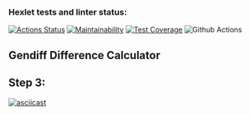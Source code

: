 ### Hexlet tests and linter status:
[![Actions Status](https://github.com/kirillchistov/python-project-50/actions/workflows/hexlet-check.yml/badge.svg)](https://github.com/kirillchistov/python-project-50/actions)
[![Maintainability](https://api.codeclimate.com/v1/badges/89fb74bf24d683a10a5a/maintainability)](https://codeclimate.com/github/kirillchistov/python-project-50/maintainability)
[![Test Coverage](https://api.codeclimate.com/v1/badges/89fb74bf24d683a10a5a/test_coverage)](https://codeclimate.com/github/kirillchistov/python-project-50/test_coverage)
![Github Actions](https://github.com/github/docs/actions/workflows/pyci.yml/badge.svg)

## Gendiff Difference Calculator
## Step 3:
[![asciicast](https://asciinema.org/a/i7kBm2UWYYL82p7JWZwaHjeCj.svg)](https://asciinema.org/a/i7kBm2UWYYL82p7JWZwaHjeCj)
